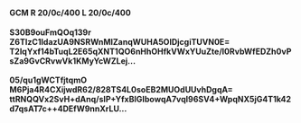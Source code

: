 #### GCM R 20/0c/400 L 20/0c/400
**S30B9ouFmQOq139r**<br/>**Z6TIzC1ldazUA9NSRWnMlZanqWUHA5OlDjcgiTUVN0E=**<br/>**T2IqYxf14bTuqL2E65qXNT1QO6nHhOHfkVWxYUuZte/l0RvbWfEDZh0vPsZa9GvCRvwVk1KMyYcWZLej...**<br/><br/>
**05/qu1gWCTfjtqmO**<br/>**M6Pja4R4CXijwdR62/828TS4L0soEB2MUOdUUvhDgqA=**<br/>**ttRNQQVx2SvH+dAnq/sIP+YfxBlGIbowqA7vql96SV4+WpqNX5jG4T1k42d7qsAT7c++4DEfW9nnXrLU...**